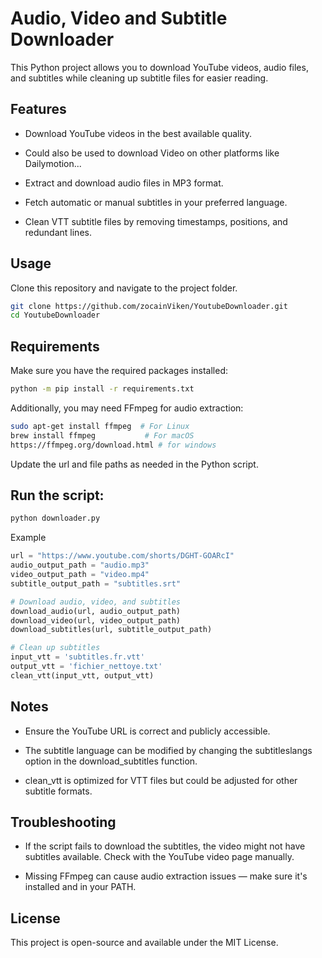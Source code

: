 # Audio, Video and Subtitle Downloader

This Python project allows you to download YouTube videos, audio files, and subtitles while cleaning up subtitle files for easier reading.

## Features

- Download YouTube videos in the best available quality.

- Could also be used to download Video on other platforms like Dailymotion...

- Extract and download audio files in MP3 format.

- Fetch automatic or manual subtitles in your preferred language.

- Clean VTT subtitle files by removing timestamps, positions, and redundant lines.


## Usage

Clone this repository and navigate to the project folder.

```sh
git clone https://github.com/zocainViken/YoutubeDownloader.git
cd YoutubeDownloader
```
## Requirements

Make sure you have the required packages installed:
```sh
python -m pip install -r requirements.txt
```
Additionally, you may need FFmpeg for audio extraction:

```sh
sudo apt-get install ffmpeg  # For Linux
brew install ffmpeg           # For macOS
https://ffmpeg.org/download.html # for windows
```


Update the url and file paths as needed in the Python script.

## Run the script:
```sh
python downloader.py
```

Example
```python
url = "https://www.youtube.com/shorts/DGHT-GOARcI"
audio_output_path = "audio.mp3"
video_output_path = "video.mp4"
subtitle_output_path = "subtitles.srt"

# Download audio, video, and subtitles
download_audio(url, audio_output_path)
download_video(url, video_output_path)
download_subtitles(url, subtitle_output_path)

# Clean up subtitles
input_vtt = 'subtitles.fr.vtt'
output_vtt = 'fichier_nettoye.txt'
clean_vtt(input_vtt, output_vtt)
```
## Notes

- Ensure the YouTube URL is correct and publicly accessible.

- The subtitle language can be modified by changing the subtitleslangs option in the download_subtitles function.

- clean_vtt is optimized for VTT files but could be adjusted for other subtitle formats.

## Troubleshooting

- If the script fails to download the subtitles, the video might not have subtitles available. Check with the YouTube video page manually.

- Missing FFmpeg can cause audio extraction issues — make sure it's installed and in your PATH.

## License

This project is open-source and available under the MIT License.



